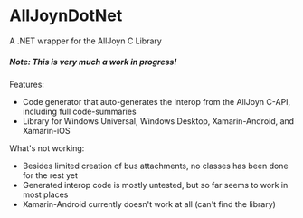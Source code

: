 # AllJoynDotNet
A .NET wrapper for the AllJoyn C Library

##### Note: This is very much a work in progress!

Features:
  - Code generator that auto-generates the Interop from the AllJoyn C-API, including full code-summaries
  - Library for Windows Universal, Windows Desktop, Xamarin-Android, and Xamarin-iOS

What's not working:
  - Besides limited creation of bus attachments, no classes has been done for the rest yet
  - Generated interop code is mostly untested, but so far seems to work in most places
  - Xamarin-Android currently doesn't work at all (can't find the library)
